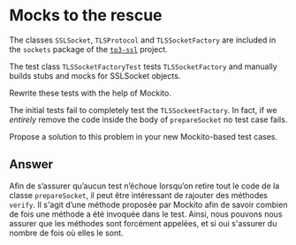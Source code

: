 # Mocks to the rescue

The classes `SSLSocket`, `TLSProtocol` and `TLSSocketFactory` are included in the `sockets` package of the [`tp3-ssl`](../code/tp3-ssl) project.

The test class `TLSSocketFactoryTest` tests `TLSSocketFactory` and manually builds stubs and mocks for SSLSocket objects.

Rewrite these tests with the help of Mockito.

The initial tests fail to completely test the `TLSSockeetFactory`. In fact, if we *entirely* remove the code inside the body of `prepareSocket` no test case fails.

Propose a solution to this problem in your new Mockito-based test cases.

## Answer

Afin de s’assurer qu’aucun test n’échoue lorsqu’on retire tout le code de la classe `prepareSocket`, il peut être intéressant de rajouter des méthodes `verify`.
Il s'agit d’une méthode proposée par Mockito afin de savoir combien de fois une méthode a été invoquée dans le test. Ainsi, nous pouvons nous assurer que les méthodes sont forcément appelées, et si oui s'assurer du nombre de fois où elles le sont.
